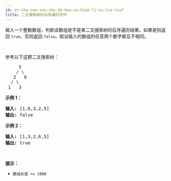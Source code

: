 ```yaml
---
id: er-cha-sou-suo-shu-de-hou-xu-bian-li-xu-lie-lcof
title: 二叉搜索树的后序遍历序列
---
```

输入一个整数数组，判断该数组是不是某二叉搜索树的后序遍历结果。如果是则返回 <code>true</code>，否则返回 <code>false</code>。假设输入的数组的任意两个数字都互不相同。

 

参考以下这颗二叉搜索树：


<pre>     5<br/>    / \<br/>   2   6<br/>  / \<br/> 1   3</pre>

**示例 1：**


<pre><strong>输入: </strong>[1,6,3,2,5]<br/><strong>输出: </strong>false</pre>

**示例 2：**


<pre><strong>输入: </strong>[1,3,2,6,5]<br/><strong>输出: </strong>true</pre>

 

**提示：**

- <code>数组长度 &lt;= 1000</code>
